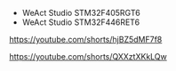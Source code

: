 
  - WeAct Studio STM32F405RGT6
  - WeAct Studio STM32F446RET6

  https://youtube.com/shorts/hjBZ5dMF7f8

  https://youtube.com/shorts/QXXztXKkLQw
